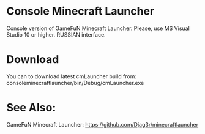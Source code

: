 # Console Minecraft Launcher
Console version of GameFuN Minecraft Launcher. Please, use MS Visual Studio 10 or higher. RUSSIAN interface.

# Download
You can to download latest cmLauncher build from: consoleminecraftlauncher/bin/Debug/cmLauncher.exe

# See Also:
GameFuN Minecraft Launcher: https://github.com/Djag3r/minecraftlauncher

